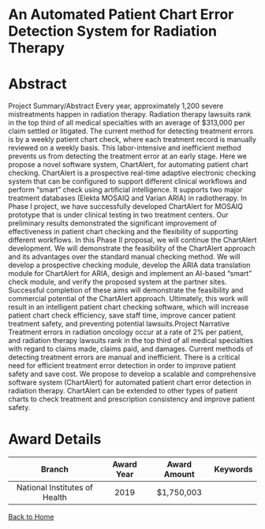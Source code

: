 
An Automated Patient Chart Error Detection System for Radiation Therapy
=======================================================================

# Abstract


Project Summary/Abstract
Every year, approximately 1,200 severe mistreatments happen in radiation therapy. Radiation therapy lawsuits
rank in the top third of all medical specialties with an average of $313,000 per claim settled or litigated. The
current method for detecting treatment errors is by a weekly patient chart check, where each treatment record
is manually reviewed on a weekly basis. This labor-intensive and inefficient method prevents us from detecting
the treatment error at an early stage. Here we propose a novel software system, ChartAlert, for automating
patient chart checking. ChartAlert is a prospective real-time adaptive electronic checking system that can be
configured to support different clinical workflows and perform “smart” check using artificial intelligence. It
supports two major treatment databases (Elekta MOSAIQ and Varian ARIA) in radiotherapy. In Phase I project,
we have successfully developed ChartAlert for MOSAIQ prototype that is under clinical testing in two treatment
centers. Our preliminary results demonstrated the significant improvement of effectiveness in patient chart
checking and the flexibility of supporting different workflows. In this Phase II proposal, we will continue the
ChartAlert development. We will demonstrate the feasibility of the ChartAlert approach and its advantages over
the standard manual checking method. We will develop a prospective checking module, develop the ARIA data
translation module for ChartAlert for ARIA, design and implement an AI-based “smart” check module, and
verify the proposed system at the partner sites. Successful completion of these aims will demonstrate the
feasibility and commercial potential of the ChartAlert approach. Ultimately, this work will result in an intelligent
patient chart checking software, which will increase patient chart check efficiency, save staff time, improve
cancer patient treatment safety, and preventing potential lawsuits.Project Narrative
Treatment errors in radiation oncology occur at a rate of 2% per patient, and radiation therapy lawsuits rank in
the top third of all medical specialties with regard to claims made, claims paid, and damages. Current methods
of detecting treatment errors are manual and inefficient. There is a critical need for efficient treatment error
detection in order to improve patient safety and save cost. We propose to develop a scalable and
comprehensive software system (ChartAlert) for automated patient chart error detection in radiation therapy.
ChartAlert can be extended to other types of patient charts to check treatment and prescription consistency
and improve patient safety.  

# Award Details

|Branch|Award Year|Award Amount|Keywords|
| :---: | :---: | :---: | :---: |
|National Institutes of Health|2019|$1,750,003||
  
  


[Back to Home](https://github.com/chrischow/dod_sbir_awards/Reports/JH/#2352)